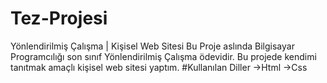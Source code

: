 # Tez-Projesi
Yönlendirilmiş Çalışma | Kişisel Web Sitesi
Bu Proje aslında Bilgisayar Programcılığı son sınıf Yönlendirilmiş Çalışma ödevidir. Bu projede kendimi tanıtmak amaçlı kişisel web sitesi yaptım.
#Kullanılan Diller
->Html
->Css
